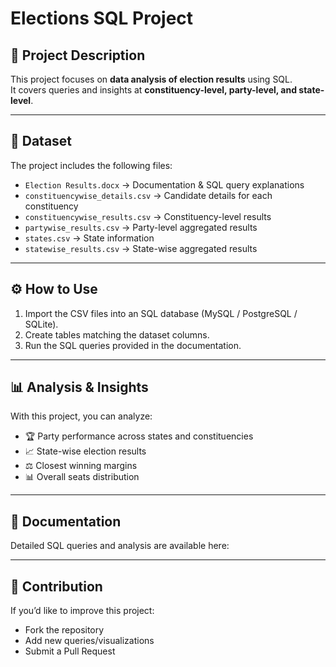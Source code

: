 # Elections SQL Project

## 📌 Project Description
This project focuses on **data analysis of election results** using SQL.  
It covers queries and insights at **constituency-level, party-level, and state-level**.

---

## 📂 Dataset
The project includes the following files:
- `Election Results.docx` → Documentation & SQL query explanations  
- `constituencywise_details.csv` → Candidate details for each constituency  
- `constituencywise_results.csv` → Constituency-level results  
- `partywise_results.csv` → Party-level aggregated results  
- `states.csv` → State information  
- `statewise_results.csv` → State-wise aggregated results  

---

## ⚙️ How to Use
1. Import the CSV files into an SQL database (MySQL / PostgreSQL / SQLite).  
2. Create tables matching the dataset columns.  
3. Run the SQL queries provided in the documentation.  

---

## 📊 Analysis & Insights
With this project, you can analyze:
- 🏆 Party performance across states and constituencies  
- 📈 State-wise election results  
- ⚖️ Closest winning margins  
- 📊 Overall seats distribution  

---

## 📖 Documentation
Detailed SQL queries and analysis are available here:  

---

## 🤝 Contribution
If you’d like to improve this project:
- Fork the repository  
- Add new queries/visualizations  
- Submit a Pull Request  
